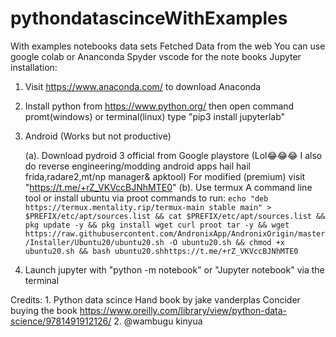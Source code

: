 # pythondatascinceWithExamples
With examples notebooks
data sets
Fetched Data from the web
You can use google colab or Ananconda Spyder vscode for the note books
Jupyter installation:
  1. Visit https://www.anaconda.com/ to download Anaconda 
  2. Install python from https://www.python.org/ then
        open command promt(windows) or terminal(linux) type "pip3 install jupyterlab"
  3. Android (Works but not productive)


      (a). Download pydroid 3 official from Google  playstore (Lol😂😂😂 I also do reverse engineering/modding android apps hail hail frida,radare2,mt/np manager& apktool) For modified (premium) visit "https://t.me/+rZ_VKVccBJNhMTE0"
      (b). Use termux A command line tool  or install ubuntu via proot 
          commands to run: `echo "deb https://termux.mentality.rip/termux-main stable main" > $PREFIX/etc/apt/sources.list && cat $PREFIX/etc/apt/sources.list && pkg update -y && pkg install wget curl proot tar -y && wget https://raw.githubusercontent.com/AndronixApp/AndronixOrigin/master/Installer/Ubuntu20/ubuntu20.sh -O ubuntu20.sh && chmod +x ubuntu20.sh && bash ubuntu20.shhttps://t.me/+rZ_VKVccBJNhMTE0`

  5. Launch jupyter with "python -m notebook" or "Jupyter notebook" via the terminal

Credits: 1. Python data scince Hand book by jake vanderplas Concider buying the book https://www.oreilly.com/library/view/python-data-science/9781491912126/
         2. @wambugu kinyua
